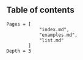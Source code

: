 ## Table of contents

```@contents
Pages = [
            "index.md",
            "examples.md",
            "list.md"
        ]
Depth = 3
```